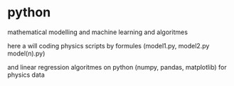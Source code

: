 # python
mathematical modelling and machine learning and algoritmes

here a will coding physics scripts by formules (model1.py, model2.py model(n).py)

and linear regression algoritmes on python (numpy, pandas, matplotlib) for physics data